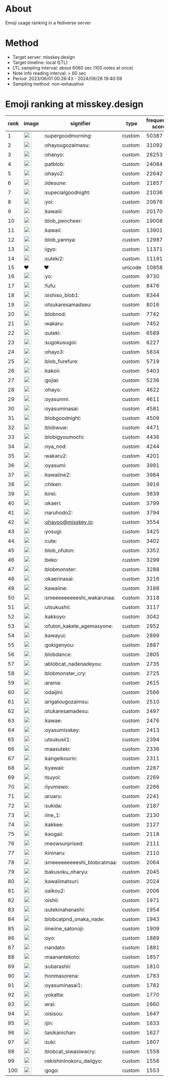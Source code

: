 # About
Emoji usage ranking in a fediverse server

# Method
- Target server: misskey.design
- Target timeline: local (LTL)
- LTL sampling interval: about 6060 sec (100 notes at once)
- Note info reading interval: > 60 sec
- Period: 2023/06/01 00:26:43 - 2024/09/28 19:40:59 
- Sampling method: non-exhaustive

# Emoji ranking at misskey.design

|rank|image|signifier|type|frequency score|
|----|----|----|----|----|
|1|<img height="24" src="https://misskey.design/emoji/supergoodmorning.webp">|:supergoodmorning:|custom|50387|
|2|<img height="24" src="https://misskey.design/emoji/ohayougozaimasu.webp">|:ohayougozaimasu:|custom|31092|
|3|<img height="24" src="https://misskey.design/emoji/ohanyo.webp">|:ohanyo:|custom|26253|
|4|<img height="24" src="https://misskey.design/emoji/patblob.webp">|:patblob:|custom|24084|
|5|<img height="24" src="https://misskey.design/emoji/ohayo2.webp">|:ohayo2:|custom|22642|
|6|<img height="24" src="https://misskey.design/emoji/iidesune.webp">|:iidesune:|custom|21857|
|7|<img height="24" src="https://misskey.design/emoji/supecialgoodnight.webp">|:supecialgoodnight:|custom|21036|
|8|<img height="24" src="https://misskey.design/emoji/yoi.webp">|:yoi:|custom|20676|
|9|<img height="24" src="https://misskey.design/emoji/kawaiii.webp">|:kawaiii:|custom|20170|
|10|<img height="24" src="https://misskey.design/emoji/blob_pencheer.webp">|:blob_pencheer:|custom|19008|
|11|<img height="24" src="https://misskey.design/emoji/kawaii.webp">|:kawaii:|custom|13901|
|12|<img height="24" src="https://misskey.design/emoji/blob_yannya.webp">|:blob_yannya:|custom|12987|
|13|<img height="24" src="https://misskey.design/emoji/igyo.webp">|:igyo:|custom|11371|
|14|<img height="24" src="https://misskey.design/emoji/suteki2.webp">|:suteki2:|custom|11191|
|15|❤|❤|unicode|10858|
|16|<img height="24" src="https://misskey.design/emoji/yo.webp">|:yo:|custom|9730|
|17|<img height="24" src="https://misskey.design/emoji/fufu.webp">|:fufu:|custom|8476|
|18|<img height="24" src="https://misskey.design/emoji/oishiso_blob1.webp">|:oishiso_blob1:|custom|8344|
|19|<img height="24" src="https://misskey.design/emoji/otsukaresamadseu.webp">|:otsukaresamadseu:|custom|8016|
|20|<img height="24" src="https://misskey.design/emoji/blobnod.webp">|:blobnod:|custom|7742|
|21|<img height="24" src="https://misskey.design/emoji/wakaru.webp">|:wakaru:|custom|7452|
|22|<img height="24" src="https://misskey.design/emoji/suteki.webp">|:suteki:|custom|6589|
|23|<img height="24" src="https://misskey.design/emoji/sugokusugoi.webp">|:sugokusugoi:|custom|6227|
|24|<img height="24" src="https://misskey.design/emoji/ohayo3.webp">|:ohayo3:|custom|5834|
|25|<img height="24" src="https://misskey.design/emoji/blob_furefure.webp">|:blob_furefure:|custom|5719|
|26|<img height="24" src="https://misskey.design/emoji/kakoii.webp">|:kakoii:|custom|5403|
|27|<img height="24" src="https://misskey.design/emoji/gojiai.webp">|:gojiai:|custom|5236|
|28|<img height="24" src="https://misskey.design/emoji/ohayo.webp">|:ohayo:|custom|4622|
|29|<img height="24" src="https://misskey.design/emoji/oyasunmi.webp">|:oyasunmi:|custom|4611|
|30|<img height="24" src="https://misskey.design/emoji/oyasuminasai.webp">|:oyasuminasai:|custom|4581|
|31|<img height="24" src="https://misskey.design/emoji/blobgoodnight.webp">|:blobgoodnight:|custom|4509|
|32|<img height="24" src="https://misskey.design/emoji/blobwuw.webp">|:blobwuw:|custom|4471|
|33|<img height="24" src="https://misskey.design/emoji/blobigyoumochi.webp">|:blobigyoumochi:|custom|4436|
|34|<img height="24" src="https://misskey.design/emoji/nya_nod.webp">|:nya_nod:|custom|4244|
|35|<img height="24" src="https://misskey.design/emoji/wakaru2.webp">|:wakaru2:|custom|4201|
|36|<img height="24" src="https://misskey.design/emoji/oyasumi.webp">|:oyasumi:|custom|3991|
|37|<img height="24" src="https://misskey.design/emoji/kawaiine2.webp">|:kawaiine2:|custom|3984|
|38|<img height="24" src="https://misskey.design/emoji/chiken.webp">|:chiken:|custom|3916|
|39|<img height="24" src="https://misskey.design/emoji/kirei.webp">|:kirei:|custom|3839|
|40|<img height="24" src="https://misskey.design/emoji/okaeri.webp">|:okaeri:|custom|3799|
|41|<img height="24" src="https://misskey.design/emoji/naruhodo2.webp">|:naruhodo2:|custom|3794|
|42|<img height="24" src="https://misskey.design/emoji/ohayoo.webp">|:ohayoo@misskey.io:|custom|3554|
|43|<img height="24" src="https://misskey.design/emoji/yosugi.webp">|:yosugi:|custom|3425|
|44|<img height="24" src="https://misskey.design/emoji/cute.webp">|:cute:|custom|3402|
|45|<img height="24" src="https://misskey.design/emoji/blob_ofuton.webp">|:blob_ofuton:|custom|3352|
|46|<img height="24" src="https://misskey.design/emoji/beko.webp">|:beko:|custom|3299|
|47|<img height="24" src="https://misskey.design/emoji/blobmonster.webp">|:blobmonster:|custom|3288|
|48|<img height="24" src="https://misskey.design/emoji/okaerinasai.webp">|:okaerinasai:|custom|3216|
|49|<img height="24" src="https://misskey.design/emoji/kawaiine.webp">|:kawaiine:|custom|3188|
|50|<img height="24" src="https://misskey.design/emoji/smeeeeeeeeeshi_wakarunaa.webp">|:smeeeeeeeeeshi_wakarunaa:|custom|3118|
|51|<img height="24" src="https://misskey.design/emoji/utsukushii.webp">|:utsukushii:|custom|3117|
|52|<img height="24" src="https://misskey.design/emoji/kakkoyo.webp">|:kakkoyo:|custom|3042|
|53|<img height="24" src="https://misskey.design/emoji/ofuton_kakete_agemasyone.webp">|:ofuton_kakete_agemasyone:|custom|2952|
|54|<img height="24" src="https://misskey.design/emoji/kawayui.webp">|:kawayui:|custom|2899|
|55|<img height="24" src="https://misskey.design/emoji/gokigenyou.webp">|:gokigenyou:|custom|2887|
|56|<img height="24" src="https://misskey.design/emoji/blobdance.webp">|:blobdance:|custom|2805|
|57|<img height="24" src="https://misskey.design/emoji/ablobcat_nadenadeyou.webp">|:ablobcat_nadenadeyou:|custom|2735|
|58|<img height="24" src="https://misskey.design/emoji/blobmonster_cry.webp">|:blobmonster_cry:|custom|2725|
|59|<img height="24" src="https://misskey.design/emoji/arama.webp">|:arama:|custom|2615|
|60|<img height="24" src="https://misskey.design/emoji/odaijini.webp">|:odaijini:|custom|2566|
|61|<img height="24" src="https://misskey.design/emoji/arigatougozaimsu.webp">|:arigatougozaimsu:|custom|2510|
|62|<img height="24" src="https://misskey.design/emoji/otukaresamadesu.webp">|:otukaresamadesu:|custom|2497|
|63|<img height="24" src="https://misskey.design/emoji/kawae.webp">|:kawae:|custom|2476|
|64|<img height="24" src="https://misskey.design/emoji/oyasumisskey.webp">|:oyasumisskey:|custom|2413|
|65|<img height="24" src="https://misskey.design/emoji/utsukusii1.webp">|:utsukusii1:|custom|2394|
|66|<img height="24" src="https://misskey.design/emoji/maasuteki.webp">|:maasuteki:|custom|2336|
|67|<img height="24" src="https://misskey.design/emoji/kangeikourin.webp">|:kangeikourin:|custom|2311|
|68|<img height="24" src="https://misskey.design/emoji/kyawaii.webp">|:kyawaii:|custom|2287|
|69|<img height="24" src="https://misskey.design/emoji/tsuyoi.webp">|:tsuyoi:|custom|2269|
|70|<img height="24" src="https://misskey.design/emoji/iiyumewo.webp">|:iiyumewo:|custom|2266|
|71|<img height="24" src="https://misskey.design/emoji/aruaru.webp">|:aruaru:|custom|2241|
|72|<img height="24" src="https://misskey.design/emoji/sukida.webp">|:sukida:|custom|2187|
|73|<img height="24" src="https://misskey.design/emoji/iine_1.webp">|:iine_1:|custom|2130|
|74|<img height="24" src="https://misskey.design/emoji/kakkee.webp">|:kakkee:|custom|2127|
|75|<img height="24" src="https://misskey.design/emoji/kaogaii.webp">|:kaogaii:|custom|2118|
|76|<img height="24" src="https://misskey.design/emoji/meowsurprised.webp">|:meowsurprised:|custom|2111|
|77|<img height="24" src="https://misskey.design/emoji/kininaru.webp">|:kininaru:|custom|2110|
|78|<img height="24" src="https://misskey.design/emoji/smeeeeeeeeeshi_blobcatmaa.webp">|:smeeeeeeeeeshi_blobcatmaa:|custom|2064|
|79|<img height="24" src="https://misskey.design/emoji/bakusoku_oharyu.webp">|:bakusoku_oharyu:|custom|2045|
|80|<img height="24" src="https://misskey.design/emoji/kawaiimatsuri.webp">|:kawaiimatsuri:|custom|2024|
|81|<img height="24" src="https://misskey.design/emoji/saikou2.webp">|:saikou2:|custom|2006|
|82|<img height="24" src="https://misskey.design/emoji/oishii.webp">|:oishii:|custom|1971|
|83|<img height="24" src="https://misskey.design/emoji/sutekinahanashi.webp">|:sutekinahanashi:|custom|1954|
|84|<img height="24" src="https://misskey.design/emoji/blobcatpnd_onaka_nade.webp">|:blobcatpnd_onaka_nade:|custom|1943|
|85|<img height="24" src="https://misskey.design/emoji/iineiine_satonoji.webp">|:iineiine_satonoji:|custom|1909|
|86|<img height="24" src="https://misskey.design/emoji/oyo.webp">|:oyo:|custom|1889|
|87|<img height="24" src="https://misskey.design/emoji/nandato.webp">|:nandato:|custom|1881|
|88|<img height="24" src="https://misskey.design/emoji/maanantekoto.webp">|:maanantekoto:|custom|1857|
|89|<img height="24" src="https://misskey.design/emoji/subarashii.webp">|:subarashii:|custom|1810|
|90|<img height="24" src="https://misskey.design/emoji/honmasorena.webp">|:honmasorena:|custom|1783|
|91|<img height="24" src="https://misskey.design/emoji/oyasuminasai1.webp">|:oyasuminasai1:|custom|1782|
|92|<img height="24" src="https://misskey.design/emoji/yokatta.webp">|:yokatta:|custom|1770|
|93|<img height="24" src="https://misskey.design/emoji/erai.webp">|:erai:|custom|1660|
|94|<img height="24" src="https://misskey.design/emoji/oisisou.webp">|:oisisou:|custom|1647|
|95|<img height="24" src="https://misskey.design/emoji/ijin.webp">|:ijin:|custom|1633|
|96|<img height="24" src="https://misskey.design/emoji/tasikanichan.webp">|:tasikanichan:|custom|1627|
|97|<img height="24" src="https://misskey.design/emoji/suki.webp">|:suki:|custom|1607|
|98|<img height="24" src="https://misskey.design/emoji/blobcat_siwasiwacry.webp">|:blobcat_siwasiwacry:|custom|1558|
|99|<img height="24" src="https://misskey.design/emoji/rekishininokoru_daiigyo.webp">|:rekishininokoru_daiigyo:|custom|1556|
|100|<img height="24" src="https://misskey.design/emoji/gogo.webp">|:gogo:|custom|1553|
